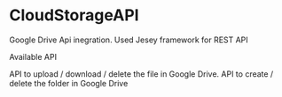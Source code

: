 # CloudStorageAPI

Google Drive Api inegration.
Used Jesey framework for REST API


Available API

API to upload / download / delete the file  in Google Drive.
API to create / delete the folder in Google Drive
